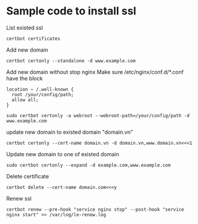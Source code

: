 # Sample code to install ssl
List existed ssl
```
certbot certificates
```
Add new domain
```
certbot certonly --standalone -d www.example.com
```
Add new domain without stop nginx
  Make sure /etc/nginx/conf.d/*.conf have the block
  ```
  location ~ /.well-known {
    root /your/config/path;
    allow all;
  }
  ```
```
sudo certbot certonly -a webroot --webroot-path=/your/config/path -d www.example.com
```
update new domain to existed domain "domain.vn"
```
certbot certonly --cert-name domain.vn -d domain.vn,www.domain.vn<<<1
```
Update new domain to one of existed domain
```
sudo certbot certonly --expand -d example.com,www.example.com
```
Delete certificate
```
certbot delete --cert-name domain.com<<<y
```
Renew ssl
```
certbot renew --pre-hook "service nginx stop" --post-hook "service nginx start" >> /var/log/le-renew.log
```
